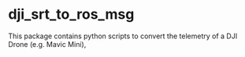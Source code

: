 # dji_srt_to_ros_msg
This package contains python scripts to convert the telemetry of a DJI Drone (e.g. Mavic Mini),
